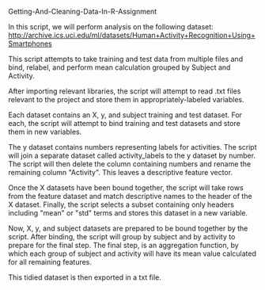  Getting-And-Cleaning-Data-In-R-Assignment

In this script, we will perform analysis on the following dataset: http://archive.ics.uci.edu/ml/datasets/Human+Activity+Recognition+Using+Smartphones

This script attempts to take training and test data from multiple files and bind, relabel, and perform mean calculation grouped by Subject and Activity.

After importing relevant libraries, the script will attempt to read .txt files relevant to the project and store them in appropriately-labeled variables.

Each dataset contains an X, y, and subject training and test dataset. For each, the script will attempt to bind training and test datasets and store them in new variables. 

The y dataset contains numbers representing labels for activities. The script will join a separate dataset called activity_labels to the y dataset by number. The script will then delete the column containing numbers and rename the remaining column "Activity". This leaves a descriptive feature vector.

Once the X datasets have been bound together, the script will take rows from the feature dataset and match descriptive names to the header of the X dataset. Finally, the script selects a subset containing only headers including "mean" or "std" terms and stores this dataset in a new variable.

Now, X, y, and subject datasets are prepared to be bound together by the script. After binding, the script will group by subject and by activity to prepare for the final step. The final step, is an aggregation function, by which each group of subject and activity will have its mean value calculated for all remaining features. 

This tidied dataset is then exported in a txt file.
